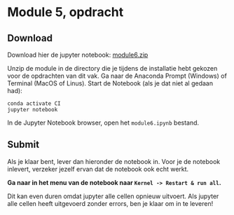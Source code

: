 # Module 5, opdracht

## Download

Download hier de jupyter notebook: [module6.zip](module6.zip)

Unzip de module in de directory die je tijdens de installatie hebt gekozen voor de opdrachten van dit vak. Ga naar de Anaconda Prompt (Windows) of Terminal (MacOS of Linus). Start de Notebook (als je dat niet al gedaan had):

    conda activate CI
    jupyter notebook

In de Jupyter Notebook browser, open het `module6.ipynb` bestand.

## Submit

Als je klaar bent, lever dan hieronder de notebook in. Voor je de notebook inlevert, verzeker jezelf ervan dat de notebook ook echt werkt.

**Ga naar in het menu van de notebook naar `Kernel -> Restart & run all`.**

Dit kan even duren omdat jupyter alle cellen opnieuw uitvoert. Als jupyter alle cellen heeft uitgevoerd zonder errors, ben je klaar om in te leveren!
